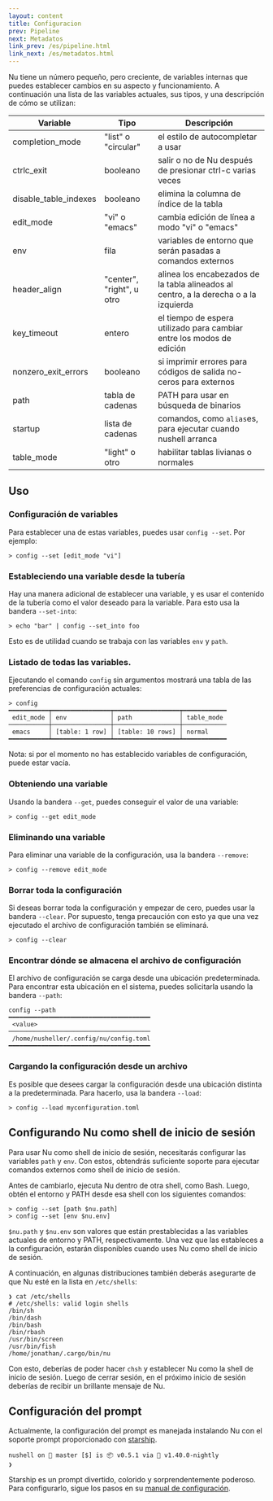 ```yaml
---
layout: content
title: Configuracion
prev: Pipeline
next: Metadatos
link_prev: /es/pipeline.html
link_next: /es/metadatos.html
---
```


Nu tiene un número pequeño, pero creciente, de variables internas que puedes establecer cambios en su aspecto y funcionamiento. A continuación una lista de las variables actuales, sus tipos, y una descripción de cómo se utilizan:

| Variable        | Tipo           | Descripción  |
| ------------- | ------------- | ----- |
| completion_mode | "list" o "circular" | el estilo de autocompletar a usar |
| ctrlc_exit | booleano | salir o no de Nu después de presionar ctrl-c varias veces |
| disable_table_indexes | booleano | elimina la columna de índice de la tabla |
| edit_mode | "vi" o "emacs" | cambia edición de línea a modo "vi" o "emacs" |
| env | fila | variables de entorno que serán pasadas a comandos externos |
| header_align | "center", "right", u otro | alinea los encabezados de la tabla alineados al centro, a la derecha o a la izquierda |
| key_timeout | entero | el tiempo de espera utilizado para cambiar entre los modos de edición |
| nonzero_exit_errors | booleano | si imprimir errores para códigos de salida no-ceros para externos |
| path | tabla de cadenas | PATH para usar en búsqueda de binarios |
| startup | lista de cadenas | comandos, como `alias`es, para ejecutar cuando nushell arranca |
| table_mode | "light" o otro | habilitar tablas livianas o normales |

## Uso

### Configuración de variables

Para establecer una de estas variables, puedes usar `config --set`. Por ejemplo:

```
> config --set [edit_mode "vi"]
```

### Estableciendo una variable desde la tubería

Hay una manera adicional de establecer una variable, y es usar el contenido de la tubería como el valor deseado para la variable. Para esto usa la bandera `--set-into`:

```
> echo "bar" | config --set_into foo
```

Esto es de utilidad cuando se trabaja con las variables `env` y `path`.

### Listado de todas las variables.

Ejecutando el comando `config` sin argumentos mostrará una tabla de las preferencias de configuración actuales:

```
> config
━━━━━━━━━━━┯━━━━━━━━━━━━━━━━┯━━━━━━━━━━━━━━━━━━┯━━━━━━━━━━━━
 edit_mode │ env            │ path             │ table_mode 
───────────┼────────────────┼──────────────────┼────────────
 emacs     │ [table: 1 row] │ [table: 10 rows] │ normal 
━━━━━━━━━━━┷━━━━━━━━━━━━━━━━┷━━━━━━━━━━━━━━━━━━┷━━━━━━━━━━━━
```

Nota: si por el momento no has establecido variables de configuración, puede estar vacía.

### Obteniendo una variable

Usando la bandera `--get`, puedes conseguir el valor de una variable:

```
> config --get edit_mode
```

### Eliminando una variable

Para eliminar una variable de la configuración, usa la bandera `--remove`:

```
> config --remove edit_mode
```

### Borrar toda la configuración

Si deseas borrar toda la configuración y empezar de cero, puedes usar la bandera `--clear`. Por supuesto, tenga precaución con esto ya que una vez ejecutado el archivo de configuración también se eliminará.

```
> config --clear
```

### Encontrar dónde se almacena el archivo de configuración

El archivo de configuración se carga desde una ubicación predeterminada. Para encontrar esta ubicación en el sistema, puedes solicitarla usando la bandera `--path`:

```
config --path
━━━━━━━━━━━━━━━━━━━━━━━━━━━━━━━━━━━━━━━
 <value> 
───────────────────────────────────────
 /home/nusheller/.config/nu/config.toml 
━━━━━━━━━━━━━━━━━━━━━━━━━━━━━━━━━━━━━━━
```

### Cargando la configuración desde un archivo

Es posible que desees cargar la configuración desde una ubicación distinta a la predeterminada. Para hacerlo, usa la bandera `--load`:

```
> config --load myconfiguration.toml
```

## Configurando Nu como shell de inicio de sesión

Para usar Nu como shell de inicio de sesión, necesitarás configurar las variables `path` y `env`. Con estos, obtendrás suficiente soporte para ejecutar comandos externos como shell de inicio de sesión.

Antes de cambiarlo, ejecuta Nu dentro de otra shell, como Bash. Luego, obtén el entorno y PATH desde esa shell con los siguientes comandos:

```
> config --set [path $nu.path]
> config --set [env $nu.env]
```

`$nu.path` y `$nu.env` son valores que están prestablecidas a las variables actuales de entorno y PATH, respectivamente. Una vez que las estableces a la configuración, estarán disponibles cuando uses Nu como shell de inicio de sesión.

A continuación, en algunas distribuciones también deberás asegurarte de que Nu esté en la lista en `/etc/shells`:

```
❯ cat /etc/shells
# /etc/shells: valid login shells
/bin/sh
/bin/dash
/bin/bash
/bin/rbash
/usr/bin/screen
/usr/bin/fish
/home/jonathan/.cargo/bin/nu
```

Con esto, deberías de poder hacer `chsh` y establecer Nu como la shell de inicio de sesión. Luego de cerrar sesión, en el próximo inicio de sesión deberías de recibir un brillante mensaje de Nu.

## Configuración del prompt

Actualmente, la configuración del prompt es manejada instalando Nu con el soporte prompt proporcionado con [starship](https://github.com/starship/starship).

```
nushell on 📙 master [$] is 📦 v0.5.1 via 🦀 v1.40.0-nightly 
❯ 
```
Starship es un prompt divertido, colorido y sorprendentemente poderoso. Para configurarlo, sigue los pasos en su [manual de configuración](https://starship.rs/config/).
